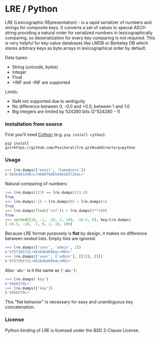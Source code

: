 # LRE / Python

LRE (Lexicographic REpresentation) - is a rapid serializer of numbers and strings for composite keys. It converts a set of values to special ASCII-string providing a natural order for serialized numbers in lexicographically comparing, so deserialization for every key comparing is not required. This is very helpful for key-value databases like LMDB or Berkeley DB which stores arbitrary keys as byte arrays in lexicographical order by default.

Data types:
* String (unicode, bytes)
* Integer
* Float
* +INF and -INF are supported

Limits:
* NaN not supported due to ambiguity
* No difference between 0, -0.0 and +0.0, between 1 and 1.0
* Big integers are limited by 524280 bits (2^524280 - 1)

### Installation from source

First you'll need [Cython](https://cython.org) (e.g. `pip install cython`).
```
pip install git+https://github.com/Positeral/lre.git#subdirectory=python
```

### Usage
```python
>>> lre.dumps(['email', 'home@cern'])
b'X656d61696cL+X686f6d65406365726eL+'
```
Natural comparing of numbers:
```python
>>> lre.dumps(123) == lre.dumps(123.0)
True
>>> lre.dumps(-1) < lre.dumps(0) < lre.dumps(1)
True
>>> lre.dumps(float('inf')) > lre.dumps(2**100)
True
>>> sorted([10, -1, -10, 2, 100, -10.5, 0], key=lre.dumps)
[-10.5, -10, -1, 0, 2, 10, 100]
```

Because LRE format purposely is **flat** by design, it makes no difference between nested lists. Empty lists are ignored:
```python
>>> lre.dumps(['user', 'admin', 1])
b'X75736572L+X61646d696eL+M01+'
>>> lre.dumps(['user', ['admin'], [[1]], []])
b'X75736572L+X61646d696eL+M01+'
```

Also `'abc'` is it the same as `['abc']`:
```python
>>> lre.dumps('key')
b'X6b6579L+'
>>> lre.dumps(['key'])
b'X6b6579L+'
```

This "flat behavior" is necessary for easy and unambiguous key concatenation.

### License
Python binding of LRE is licensed under the BSD 2-Clause License.
